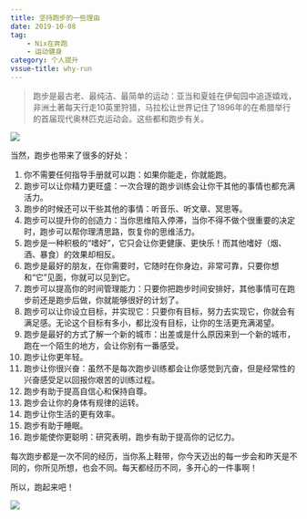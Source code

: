 ```yaml
---
title: 坚持跑步的一些理由
date: 2019-10-08
tag: 
 	- Nix在奔跑
    - 运动健身
category: 个人提升
vssue-title: why-run
---
```



> 跑步是最古老、最纯洁、最简单的运动：亚当和夏娃在伊甸园中追逐嬉戏，非洲土著每天行走10英里狩猎，马拉松让世界记住了1896年的在希腊举行的首届现代奥林匹克运动会。这些都和跑步有关。

![](http://images.iamtaoxin.com/2019-10-11-b028b673fa43779cfcc289ce4cdf4bfe.jpg)

当然，跑步也带来了很多的好处：

1. 你不需要任何指导手册就可以跑：如果你能走，你就能跑。
2. 跑步可以让你精力更旺盛：一次合理的跑步训练会让你干其他的事情也都充满活力。
3. 跑步的时候还可以干些其他的事情：听音乐、听文章、冥思等。
4. 跑步可以提升你的创造力：当你思维陷入停滞，当你不得不做个很重要的决定时，跑步可以帮你理清思路，恢复你的思维活力。
5. 跑步是一种积极的“嗜好”，它只会让你更健康、更快乐！而其他嗜好（烟、酒、暴食）的效果却相反。
6. 跑步是最好的朋友，在你需要时，它随时在你身边，非常可靠，只要你想和“它”见面，你就可以见到它。
7. 跑步可以提高你的时间管理能力：只要你把跑步时间安排好，其他事情可在跑步前还是跑步后做，你就能够很好的计划了。
8. 跑步可以让你设立目标，并实现它：只要你有目标，努力去实现它，你就会有满足感。无论这个目标有多小，都比没有目标，让你的生活更充满渴望。
9. 跑步是最好的方式了解一个新的城市：出差或是什么原因来到一个新的城市，跑在一个陌生的地方，会让你别有一番感受。
10. 跑步让你更年轻。
11. 跑步让你很兴奋：虽然不是每次跑步训练都会让你感觉到亢奋，但是经常性的兴奋感受足以回报你艰苦的训练过程。
12. 跑步有助于提高自信心和保持自尊。
13. 跑步会让你的身体有规律的运转。
14. 跑步让你生活的更有效率。
15. 跑步有助于睡眠。
16. 跑步能使你更聪明：研究表明，跑步有助于提高你的记忆力。

每次跑步都是一次不同的经历，当你系上鞋带，你今天迈出的每一步会和昨天是不同的，你所见所想，也会不同。每天都经历不同，多开心的一件事啊！

所以，跑起来吧！

![](http://images.iamtaoxin.com/2019-10-11-0e74c0304b2273f233cb7d87a8618115.jpg)